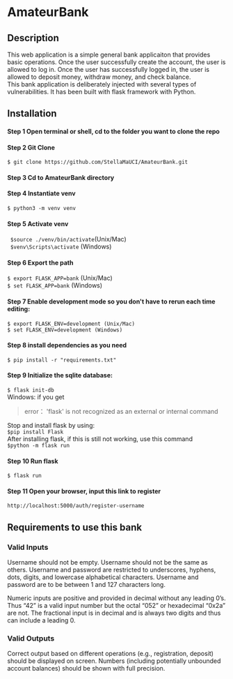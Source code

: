 # AmateurBank
## Description
This web application is a simple general bank applicaiton that provides basic operations. 
Once the user successfully create the account, the user is allowed to log in.
Once the user has successfully logged in, the user is allowed to deposit money, withdraw money, and check balance.   
This bank application is deliberately injected with several types of vulnerabilities.
It has been built with flask framework with Python.

## Installation
#### Step 1 Open terminal or shell, cd to the folder you want to clone the repo 

#### Step 2 Git Clone
```$ git clone https://github.com/StellaMaUCI/AmateurBank.git ```
#### Step 3 Cd to AmateurBank directory
#### Step 4 Instantiate venv
```$ python3 -m venv venv```
#### Step 5 Activate venv 
``` $source ./venv/bin/activate```(Unix/Mac)  
``` $venv\Scripts\activate``` (Windows)
#### Step 6 Export the path
```$ export FLASK_APP=bank``` (Unix/Mac)  
```$ set FLASK_APP=bank``` (Windows)
#### Step 7 Enable development mode so you don't have to rerun each time editing:
```$ export FLASK_ENV=development (Unix/Mac)```  
```$ set FLASK_ENV=development (Windows)```
#### Step 8 install dependencies as you need
```$ pip install -r "requirements.txt"```
#### Step 9 Initialize the sqlite database:
```$ flask init-db```  
Windows: if you get 
>error： 'flask' is not recognized as an external or internal command
> 
Stop and install flask by using:  
```$pip install Flask```  
After installing flask, if this is still not working, use this command     
```$python -m flask run```
#### Step 10 Run flask
```$ flask run```
#### Step 11 Open your browser, input this link to register
```http://localhost:5000/auth/register-username```  

## Requirements to use this bank
### Valid Inputs
Username should not be empty.
Username should not be the same as others.
Username and password are restricted to underscores, hyphens, dots, digits, and lowercase alphabetical characters.
Username and password are to be between 1 and 127 characters long.

Numeric inputs are positive and provided in decimal without any leading 0’s. 
Thus “42” is a valid input number but the octal “052” or hexadecimal “0x2a” are not. 
The fractional input is in decimal and is always two digits and thus can include a leading 0.

### Valid Outputs
Correct output based on different operations (e.g., registration, deposit) should be displayed on screen. 
Numbers (including potentially unbounded account balances) should be shown with full precision.
